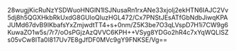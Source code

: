 28wugjKicRuNzYSDWuoHNGlN1ISJNusaRn1rxANe33xjolj2ekHTN6IAJC2Vv5dj8h5QGXHkbRkUxdG8GUloQIuzHGL472/Cx7PNStJEsATfGbNdbJiwqKPAJUMd67dvB9IKbafsYxZmjwdtTT4+s+0nm/Z5K3be7O3qLVspD7H1i7CW9g6KuwaZO1w5s/7r7/oOsPGjzAzQVVC6KPH++VSyg8YDGo2hR4c7xYqWQLISZs05vCw8ITa0l817Uv7E8gJfDF0MVc9gY9FNKSE/Vg==